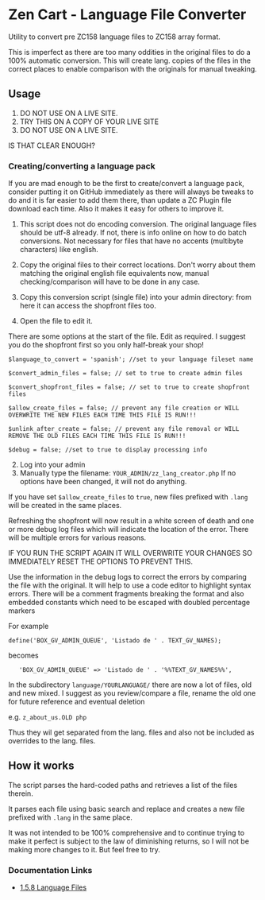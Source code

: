# Zen Cart - Language File Converter
Utility to convert pre ZC158 language files to ZC158 array format.

This is imperfect as there are too many oddities in the original files to do a 100% automatic conversion.
This will create lang. copies of the files in the correct places to enable comparison with the originals for manual tweaking.

## Usage
1. DO NOT USE ON A LIVE SITE.
2. TRY THIS ON A COPY OF YOUR LIVE SITE
3. DO NOT USE ON A LIVE SITE.

IS THAT CLEAR ENOUGH?

### Creating/converting a language pack
If you are mad enough to be the first to create/convert a language pack, consider putting it on GitHub immediately as there will always be tweaks to do and it is far easier to add them there, than update a ZC Plugin file download each time. Also it makes it easy for others to improve it.

1. This script does not do encoding conversion. The original language files should be utf-8 already. If not, there is info online on how to do batch conversions. Not necessary for files that have no accents (multibyte characters) like english.

2. Copy the original files to their correct locations.
Don't worry about them matching the original english file equivalents now, manual checking/comparison will have to be done in any case.

3. Copy this conversion script (single file) into your admin directory: from here it can access the shopfront files too.

4. Open the file to edit it.

There are some options at the start of the file. Edit as required. I suggest you do the shopfront first so you only half-break your shop!

```
$language_to_convert = 'spanish'; //set to your language fileset name

$convert_admin_files = false; // set to true to create admin files

$convert_shopfront_files = false; // set to true to create shopfront files

$allow_create_files = false; // prevent any file creation or WILL OVERWRITE THE NEW FILES EACH TIME THIS FILE IS RUN!!!

$unlink_after_create = false; // prevent any file removal or WILL REMOVE THE OLD FILES EACH TIME THIS FILE IS RUN!!!

$debug = false; //set to true to display processing info
```

2) Log into your admin
3) Manually type the filename: `YOUR_ADMIN/zz_lang_creator.php`
If no options have been changed, it will not do anything.

If you have set `$allow_create_files` to `true`, new files prefixed with `.lang` will be created in the same places.

Refreshing the shopfront will now result in a white screen of death and one or more debug log files which will indicate the location of the error.
There will be multiple errors for various reasons.

IF YOU RUN THE SCRIPT AGAIN IT WILL OVERWRITE YOUR CHANGES SO IMMEDIATELY RESET THE OPTIONS TO PREVENT THIS.

Use the information in the debug logs to correct the errors by comparing the file with the original.
It will help to use a code editor to highlight syntax errors.
There will be a comment fragments breaking the format and also embedded constants which need to be escaped with doubled percentage markers

For example

```
define('BOX_GV_ADMIN_QUEUE', 'Listado de ' . TEXT_GV_NAMES);
```

becomes

```
   'BOX_GV_ADMIN_QUEUE' => 'Listado de ' . '%%TEXT_GV_NAMES%%',
```

In the subdirectory `language/YOURLANGUAGE/`
there are now a lot of files, old and new mixed.
I suggest as you review/compare a file, rename the old one for future reference and eventual deletion

e.g. `z_about_us.OLD php`

Thus they wil get separated from the lang. files and also not be included as overrides to the lang. files.

## How it works
The script parses the hard-coded paths and retrieves a list of the files therein.

It parses each file using basic search and replace and creates a new file prefixed with `.lang` in the same place.

It was not intended to be 100% comprehensive and to continue trying to make it perfect is subject to the law of diminishing returns, so I will not be making more changes to it.
But feel free to try.

### Documentation Links 

- [1.5.8 Language Files](https://docs.zen-cart.com/dev/languages/158_language_files/)

